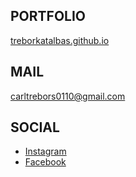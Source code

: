 ## PORTFOLIO

[treborkatalbas.github.io](https://trebor-katalbas.github.io/treborkatalbas.io/)

## MAIL

[carltrebors0110@gmail.com](mailto:carltrebors0110@gmail.com)  

## SOCIAL

- [Instagram](https://www.instagram.com/trebor.katalbas)
- [Facebook](https://www.facebook.com/TreboRobert.8)  
